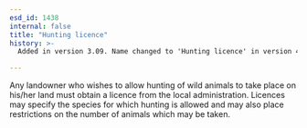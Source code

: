 ```yaml
---
esd_id: 1438
internal: false
title: "Hunting licence"
history: >-
  Added in version 3.09. Name changed to 'Hunting licence' in version 4.00.

---
```


Any landowner who wishes to allow hunting of wild animals to take place on his/her land must obtain a licence from the local administration.  Licences may specify the species for which hunting is allowed and may also place restrictions on the number of animals which may be taken.

